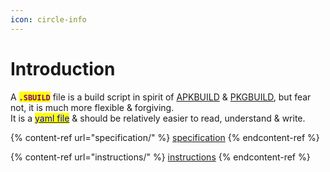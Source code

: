 ```yaml
---
icon: circle-info
---
```


# Introduction

A <mark style="color:purple;">**`.SBUILD`**</mark> file is a build script in spirit of [APKBUILD](https://wiki.alpinelinux.org/wiki/APKBUILD_Reference) & [PKGBUILD](https://wiki.archlinux.org/title/PKGBUILD), but fear not, it is much more flexible & forgiving.\
It is a [<mark style="color:blue;">yaml file</mark>](https://web.archive.org/web/2/https://spacelift.io/blog/yaml) & should be relatively easier to read, understand & write.

{% content-ref url="specification/" %}
[specification](specification/)
{% endcontent-ref %}

{% content-ref url="instructions/" %}
[instructions](instructions/)
{% endcontent-ref %}

